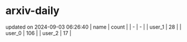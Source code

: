 # arxiv-daily
updated on 2024-09-03 06:26:40
| name | count |
| - | - |
| user_1 | 28 |
| user_0 | 106 |
| user_2 | 17 |
